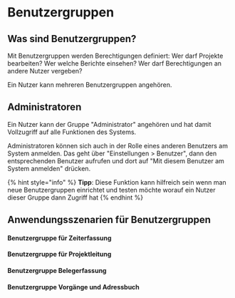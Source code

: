 # Benutzergruppen

## Was sind Benutzergruppen?

Mit Benutzergruppen werden Berechtigungen definiert: Wer darf Projekte bearbeiten? Wer welche Berichte einsehen? Wer darf Berechtigungen an andere Nutzer vergeben?

Ein Nutzer kann mehreren Benutzergruppen angehören.

## Administratoren

Ein Nutzer kann der Gruppe "Administrator" angehören und hat damit Vollzugriff auf alle Funktionen des Systems.

Administratoren können sich auch in der Rolle eines anderen Benutzers am System anmelden. Das geht über "Einstellungen &gt; Benutzer", dann den entsprechenden Benutzer aufrufen und dort auf "Mit diesem Benutzer am System anmelden" drücken.

{% hint style="info" %}
**Tipp**: Diese Funktion kann hilfreich sein wenn man neue Benutzergruppen einrichtet und testen möchte worauf ein Nutzer dieser Gruppe dann Zugriff hat
{% endhint %}

## Anwendungsszenarien für Benutzergruppen

#### Benutzergruppe für Zeiterfassung

#### Benutzergruppe für Projektleitung

#### Benutzergruppe Belegerfassung

#### Benutzergruppe Vorgänge und Adressbuch



